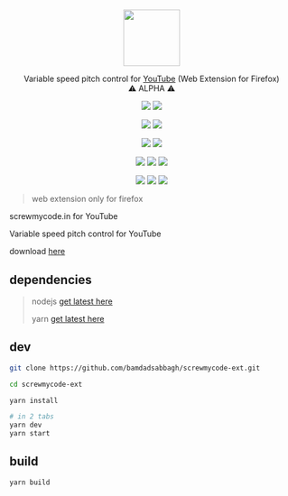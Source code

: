 #

<p align=center>
  <a href="https://addons.mozilla.org/en-US/firefox/addon/screwmycode-ext"><img width=100 src="https://raw.githubusercontent.com/screwmycode/screwmycode-www/master/src/components/icons/SCRW_SHARE_TXT.svg"></a>
</p>

<p align=center>
  Variable speed pitch control for <a href="https://www.youtube.com/">YouTube</a> (Web Extension for Firefox)
  <br>
  ⚠️ ALPHA ⚠️
</p>

<p align=center>
  <a href="https://github.com/screwmycode/screwmycode-ext"><img src="https://img.shields.io/github/stars/screwmycode/screwmycode-ext?label=git"></a>
  <img src="https://img.shields.io/github/license/screwmycode/screwmycode-ext">
</p>

<p align=center>
  <img src="https://img.shields.io/github/languages/count/screwmycode/screwmycode-ext">
  <img src="https://img.shields.io/github/languages/top/screwmycode/screwmycode-ext">
</p>

<p align=center>
  <img src="https://img.shields.io/github/v/release/screwmycode/screwmycode-ext">
  <img src="https://api.codeclimate.com/v1/badges/d1a813339cd422a1e584/maintainability" />
</p>

<p align=center>
  <img src="https://img.shields.io/david/screwmycode/screwmycode-ext">
  <img src="https://img.shields.io/david/dev/screwmycode/screwmycode-ext">
  <img src="https://img.shields.io/snyk/vulnerabilities/github/screwmycode/screwmycode-ext">
</p>

<p align=center>
  <img src="https://img.shields.io/amo/v/screwmycode-ext">
  <img src="https://img.shields.io/amo/stars/screwmycode-ext">
  <img src="https://img.shields.io/amo/users/screwmycode-ext">
</p>

> web extension only for firefox

screwmycode.in for YouTube

Variable speed pitch control for YouTube

download [here](https://addons.mozilla.org/en-US/firefox/addon/screwmycode-ext/)

## dependencies

> nodejs [get latest here](https://nodejs.org/en/)
>
> yarn [get latest here](https://yarnpkg.com/getting-started/install)

## dev

```bash
git clone https://github.com/bamdadsabbagh/screwmycode-ext.git

cd screwmycode-ext

yarn install

# in 2 tabs
yarn dev
yarn start
```

## build

```bash
yarn build
```
